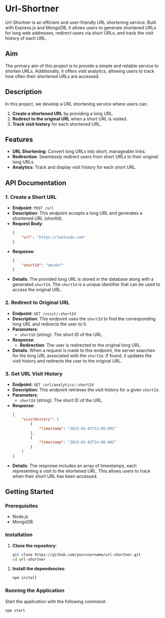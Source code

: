 # Url-Shortner

Url-Shortner is an efficient and user-friendly URL shortening service. Built with Express.js and MongoDB, it allows users to generate shortened URLs for long web addresses, redirect users via short URLs, and track the visit history of each URL.

## Aim

The primary aim of this project is to provide a simple and reliable service to shorten URLs. Additionally, it offers visit analytics, allowing users to track how often their shortened URLs are accessed.

## Description

In this project, we develop a URL shortening service where users can:
1. **Create a shortened URL** by providing a long URL.
2. **Redirect to the original URL** when a short URL is visited.
3. **Track visit history** for each shortened URL.

## Features

- **URL Shortening**: Convert long URLs into short, manageable links.
- **Redirection**: Seamlessly redirect users from short URLs to their original long URLs.
- **Analytics**: Track and display visit history for each short URL.

## API Documentation

### 1. Create a Short URL

- **Endpoint**: `POST /url`
- **Description**: This endpoint accepts a long URL and generates a shortened URL (shortId).
- **Request Body**:
    ```json
    {
        "url": "https://leetcode.com"
    }
    ```
- **Response**:
    ```json
    {
        "shortId": "abcdef"
    }
    ```
- **Details**: The provided long URL is stored in the database along with a generated `shortId`. The `shortId` is a unique identifier that can be used to access the original URL.

### 2. Redirect to Original URL

- **Endpoint**: `GET /visit/:shortId`
- **Description**: This endpoint uses the `shortId` to find the corresponding long URL and redirects the user to it.
- **Parameters**:
    - `shortId` (string): The short ID of the URL.
- **Response**:
    - **Redirection**: The user is redirected to the original long URL.
- **Details**: When a request is made to this endpoint, the server searches for the long URL associated with the `shortId`. If found, it updates the visit history and redirects the user to the original URL.

### 3. Get URL Visit History

- **Endpoint**: `GET /url/analytics/:shortId`
- **Description**: This endpoint retrieves the visit history for a given `shortId`.
- **Parameters**:
    - `shortId` (string): The short ID of the URL.
- **Response**:
    ```json
    {
        "visitHistory": [
            {
                "timestamp": "2023-01-01T12:00:00Z"
            },
            {
                "timestamp": "2023-01-02T14:00:00Z"
            }
        ]
    }
    ```
- **Details**: The response includes an array of timestamps, each representing a visit to the shortened URL. This allows users to track when their short URL has been accessed.

## Getting Started

### Prerequisites

- Node.js
- MongoDB

### Installation

1. **Clone the repository**:
    ```sh
    git clone https://github.com/yourusername/url-shortner.git
    cd url-shortner
    ```

2. **Install the dependencies**:
    ```sh
    npm install
    ```

### Running the Application

Start the application with the following command:
```sh
npm start

